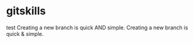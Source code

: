 # gitskills
test
Creating a new branch is quick AND simple.
Creating a new branch is quick & simple.
